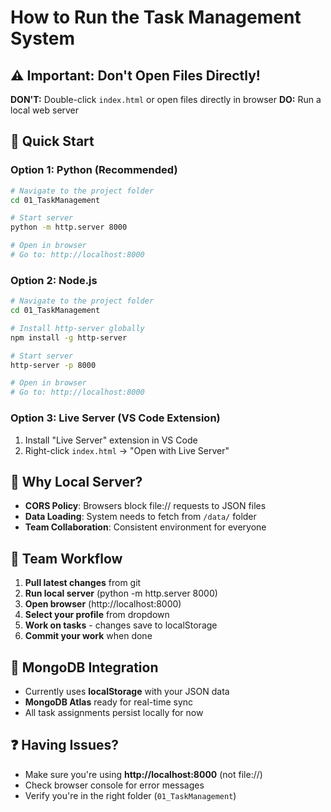 # How to Run the Task Management System

## ⚠️ Important: Don't Open Files Directly!

**DON'T:** Double-click `index.html` or open files directly in browser
**DO:** Run a local web server

## 🚀 Quick Start

### Option 1: Python (Recommended)
```bash
# Navigate to the project folder
cd 01_TaskManagement

# Start server
python -m http.server 8000

# Open in browser
# Go to: http://localhost:8000
```

### Option 2: Node.js
```bash
# Navigate to the project folder  
cd 01_TaskManagement

# Install http-server globally
npm install -g http-server

# Start server
http-server -p 8000

# Open in browser
# Go to: http://localhost:8000
```

### Option 3: Live Server (VS Code Extension)
1. Install "Live Server" extension in VS Code
2. Right-click `index.html` → "Open with Live Server"

## 🎯 Why Local Server?

- **CORS Policy**: Browsers block file:// requests to JSON files
- **Data Loading**: System needs to fetch from `/data/` folder
- **Team Collaboration**: Consistent environment for everyone

## 📝 Team Workflow

1. **Pull latest changes** from git
2. **Run local server** (python -m http.server 8000)
3. **Open browser** (http://localhost:8000) 
4. **Select your profile** from dropdown
5. **Work on tasks** - changes save to localStorage
6. **Commit your work** when done

## 🔄 MongoDB Integration

- Currently uses **localStorage** with your JSON data
- **MongoDB Atlas** ready for real-time sync
- All task assignments persist locally for now

## ❓ Having Issues?

- Make sure you're using **http://localhost:8000** (not file://)
- Check browser console for error messages
- Verify you're in the right folder (`01_TaskManagement`)
